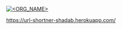  [![<ORG_NAME>](https://circleci.com/<VCS>/<ORG_NAME>/<PROJECT_NAME>.svg?style=svg)](https://app.circleci.com/pipelines/github/shadab-me/url/19/workflows/bcea451f-7131-401b-a1a6-a70243dae166)

 https://url-shortner-shadab.herokuapp.com/
